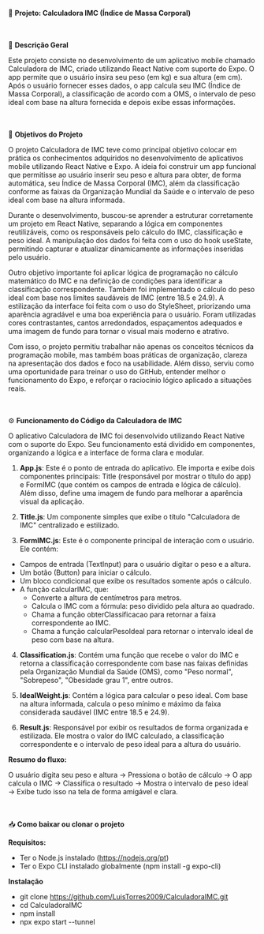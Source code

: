📱 **Projeto: Calculadora IMC (Índice de Massa Corporal)**


ㅤ

📝 **Descrição Geral**

Este projeto consiste no desenvolvimento de um aplicativo mobile chamado Calculadora de IMC, criado utilizando React Native com suporte do Expo. O app permite que o usuário insira seu peso (em kg) e sua altura (em cm). Após o usuário fornecer esses dados, o app calcula seu IMC (Índice de Massa Corporal), a classificação de acordo com a OMS, o intervalo de peso ideal com base na altura fornecida e depois exibe essas informações. 


ㅤ

🎯 **Objetivos do Projeto**

  O projeto Calculadora de IMC teve como principal objetivo colocar em prática os conhecimentos adquiridos no desenvolvimento de aplicativos mobile utilizando React Native e Expo. A ideia foi construir um app funcional que permitisse ao usuário inserir seu peso e altura para obter, de forma automática, seu Índice de Massa Corporal (IMC), além da classificação conforme as faixas da Organização Mundial da Saúde e o intervalo de peso ideal com base na altura informada.
  
  Durante o desenvolvimento, buscou-se aprender a estruturar corretamente um projeto em React Native, separando a lógica em componentes reutilizáveis, como os responsáveis pelo cálculo do IMC, classificação e peso ideal. A manipulação dos dados foi feita com o uso do hook useState, permitindo capturar e atualizar dinamicamente as informações inseridas pelo usuário.
  
  Outro objetivo importante foi aplicar lógica de programação no cálculo matemático do IMC e na definição de condições para identificar a classificação correspondente. Também foi implementado o cálculo do peso ideal com base nos limites saudáveis de IMC (entre 18.5 e 24.9). A estilização da interface foi feita com o uso do StyleSheet, priorizando uma aparência agradável e uma boa experiência para o usuário. Foram utilizadas cores contrastantes, cantos arredondados, espaçamentos adequados e uma imagem de fundo para tornar o visual mais moderno e atrativo.
  
  Com isso, o projeto permitiu trabalhar não apenas os conceitos técnicos da programação mobile, mas também boas práticas de organização, clareza na apresentação dos dados e foco na usabilidade. Além disso, serviu como uma oportunidade para treinar o uso do GitHub, entender melhor o funcionamento do Expo, e reforçar o raciocínio lógico aplicado a situações reais.


ㅤ

⚙️ **Funcionamento do Código da Calculadora de IMC**

O aplicativo Calculadora de IMC foi desenvolvido utilizando React Native com o suporte do Expo. Seu funcionamento está dividido em componentes, organizando a lógica e a interface de forma clara e modular. 


1. **App.js**: Este é o ponto de entrada do aplicativo. Ele importa e exibe dois componentes principais: Title (responsável por mostrar o título do app) e FormIMC (que contém os campos de entrada e lógica de cálculo). Além disso, define uma imagem de fundo para melhorar a aparência visual da aplicação.

2. **Title.js**: Um componente simples que exibe o título "Calculadora de IMC" centralizado e estilizado.

3. **FormIMC.js**: Este é o componente principal de interação com o usuário. Ele contém:

- Campos de entrada (TextInput) para o usuário digitar o peso e a altura.
- Um botão (Button) para iniciar o cálculo.
- Um bloco condicional que exibe os resultados somente após o cálculo.
- A função calcularIMC, que:
  - Converte a altura de centímetros para metros.
  - Calcula o IMC com a fórmula: peso dividido pela altura ao quadrado.
  - Chama a função obterClassificacao para retornar a faixa correspondente ao IMC.
  - Chama a função calcularPesoIdeal para retornar o intervalo ideal de peso com base na altura.

4. **Classification.js**: Contém uma função que recebe o valor do IMC e retorna a classificação correspondente com base nas faixas definidas pela Organização Mundial da Saúde (OMS), como "Peso normal", "Sobrepeso", "Obesidade grau 1", entre outros.

5. **IdealWeight.js**: Contém a lógica para calcular o peso ideal. Com base na altura informada, calcula o peso mínimo e máximo da faixa considerada saudável (IMC entre 18.5 e 24.9).

6. **Result.js**: Responsável por exibir os resultados de forma organizada e estilizada. Ele mostra o valor do IMC calculado, a classificação correspondente e o intervalo de peso ideal para a altura do usuário.

**Resumo do fluxo:**

O usuário digita seu peso e altura → Pressiona o botão de cálculo → O app calcula o IMC → Classifica o resultado → Mostra o intervalo de peso ideal → Exibe tudo isso na tela de forma amigável e clara. 


ㅤ

📥 **Como baixar ou clonar o projeto**

**Requisitos:**
- Ter o Node.js instalado (https://nodejs.org/pt)
- Ter o Expo CLI instalado globalmente (npm install -g expo-cli)

**Instalação**
- git clone https://github.com/LuisTorres2009/CalculadoraIMC.git
- cd CalculadoraIMC
- npm install
- npx expo start --tunnel
